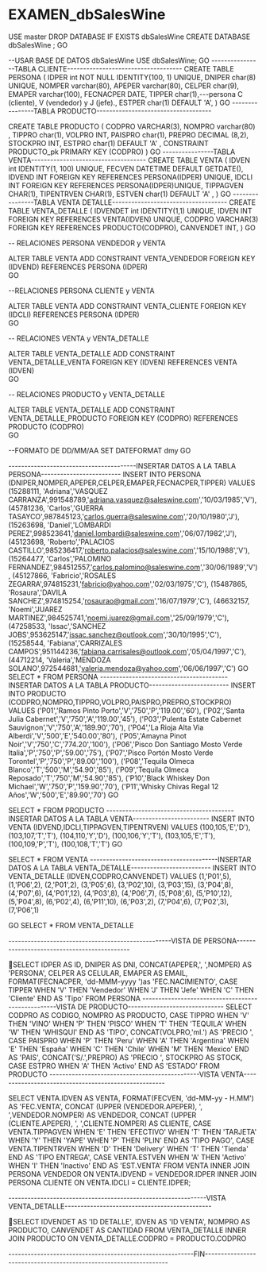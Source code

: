 # EXAMEN_dbSalesWine
USE  master
DROP DATABASE IF EXISTS dbSalesWine
CREATE DATABASE dbSalesWine ;
GO

--USAR BASE DE DATOS  dbSalesWine
USE  dbSalesWine;
GO
----------------TABLA CLIENTE------------------------------------
CREATE TABLE PERSONA (
    IDPER int  NOT NULL IDENTITY(100, 1) UNIQUE,
    DNIPER char(8) UNIQUE,
    NOMPER varchar(80), 
    APEPER varchar(80),
	CELPER char(9),
    EMAPER varchar(100), 
	FECNACPER DATE,
    TIPPER char(1),---persona C (cliente), V (vendedor)  y J (jefe).,
	ESTPER char(1) DEFAULT 'A',
)
GO
----------------TABLA PRODUCTO------------------------------------

CREATE TABLE PRODUCTO (
    CODPRO VARCHAR(3),
    NOMPRO varchar(80) ,
	TIPPRO char(1),
	VOLPRO INT,
	PAISPRO char(1),
    PREPRO DECIMAL (8,2),
    STOCKPRO INT,
    ESTPRO char(1) DEFAULT 'A' ,
    CONSTRAINT PRODUCTO_pk PRIMARY KEY  (CODPRO)
)
GO
----------------TABLA VENTA------------------------------------
CREATE TABLE VENTA (
    IDVEN int  IDENTITY(1, 100) UNIQUE,
   	FECVEN DATETIME DEFAULT GETDATE(), 
	IDVEND INT FOREIGN KEY REFERENCES PERSONA(IDPER) UNIQUE,
	IDCLI INT FOREIGN KEY REFERENCES PERSONA(IDPER)UNIQUE,
	TIPPAGVEN CHAR(1),
	TIPENTRVEN CHAR(1),
	ESTVEN char(1) DEFAULT 'A' , 
)
GO
----------------TABLA VENTA DETALLE------------------------------------
CREATE TABLE VENTA_DETALLE (
   	IDVENDET int IDENTITY(1,1) UNIQUE,
   	IDVEN INT FOREIGN KEY REFERENCES VENTA(IDVEN) UNIQUE, 
	CODPRO VARCHAR(3) FOREIGN KEY REFERENCES PRODUCTO(CODPRO),
	CANVENDET INT,
)
GO

-- RELACIONES PERSONA VENDEDOR y VENTA

ALTER TABLE VENTA 
ADD CONSTRAINT VENTA_VENDEDOR FOREIGN KEY (IDVEND) 
REFERENCES PERSONA (IDPER)   
GO

--RELACIONES PERSONA CLIENTE y VENTA

ALTER TABLE VENTA 
ADD CONSTRAINT VENTA_CLIENTE FOREIGN KEY (IDCLI) 
REFERENCES PERSONA (IDPER)   
GO	

-- RELACIONES VENTA y VENTA_DETALLE  

ALTER TABLE VENTA_DETALLE 
ADD CONSTRAINT VENTA_DETALLE_VENTA FOREIGN KEY (IDVEN) 
REFERENCES VENTA (IDVEN)   
GO

-- RELACIONES PRODUCTO y VENTA_DETALLE 

ALTER TABLE VENTA_DETALLE 
ADD CONSTRAINT VENTA_DETALLE_PRODUCTO FOREIGN KEY (CODPRO) 
REFERENCES PRODUCTO (CODPRO)   
GO		

--FORMATO DE DD/MM/AA
SET DATEFORMAT dmy
GO

----------------------------------------INSERTAR DATOS A LA TABLA  PERSONA-------------------------
INSERT INTO PERSONA
           (DNIPER,NOMPER,APEPER,CELPER,EMAPER,FECNACPER,TIPPER)
     VALUES
    (15288111, 'Adriana','VASQUEZ CARRANZA',991548789,'adriana.vasquez@saleswine.com','10/03/1985','V'),
	(45781236, 'Carlos','GUERRA TASAYCO',987845123,'carlos.guerra@saleswine.com','20/10/1980','J'),
	(15263698, 'Daniel','LOMBARDI PEREZ',998523641,'daniel.lombardi@saleswine.com','06/07/1982','J'),
	(45123698, 'Roberto','PALACIOS CASTILLO',985236417,'roberto.palacios@saleswine.com','15/10/1988','V'),
	(15264477, 'Carlos','PALOMINO FERNANDEZ',984512557,'carlos.palomino@saleswine.com','30/06/1989','V'),
	(45127866, 'Fabricio','ROSALES ZEGARRA',974815231,'fabricio@yahoo.com','02/03/1975','C'),
	(15487865, 'Rosaura','DAVILA SANCHEZ',974815254,'rosaurao@gmail.com','16/07/1979','C'),
	(46632157, 'Noemi','JUAREZ MARTINEZ',984525741,'noemi.juarez@gmail.com','25/09/1979','C'),
	(47258533, 'Issac','SANCHEZ JOBS',953625147,'issac.sanchez@outlook.com','30/10/1995','C'),
	(15258544, 'Fabiana','CARRIZALES CAMPOS',951144236,'fabiana.carrisales@outlook.com','05/04/1997','C'),
	(44712214, 'Valeria','MENDOZA SOLANO',972544681,'valeria.mendoza@yahoo.com','06/06/1997','C')
GO
SELECT * FROM PERSONA
----------------------------------------INSERTAR DATOS A LA TABLA  PRODUCTO-------------------------
INSERT INTO PRODUCTO
           (CODPRO,NOMPRO,TIPPRO,VOLPRO,PAISPRO,PREPRO,STOCKPRO)
     VALUES
('P01','Ramos Pinto Porto','V','750','P','119.00','60'),
('P02','Santa Julia Cabernet','V','750','A','119.00','45'),
('P03','Pulenta Estate Cabernet Sauvignon','V','750','A','189.90','70'),
('P04','La Rioja Alta Via Alberdi','V','500','E','540.00','80'),
('P05','Amayna Pinot Noir','V','750','C','774.20','100'),
('P06','Pisco Don Santiago Mosto Verde Italia','P','750','P','59.00','75'),
('P07','Pisco Portón Mosto Verde Torontel','P','750','P','89.00','100'),
('P08','Tequila Olmeca Blanco','T','500','M','54.90','85'),
('P09','Tequila Olmeca Reposado','T','750','M','54.90','85'),
('P10','Black Whiskey Don Michael','W','750','P','159.90','70'),
('P11','Whisky Chivas Regal 12 Años','W','500','E','89.90','70')
GO
	


SELECT * FROM PRODUCTO
----------------------------------------INSERTAR DATOS A LA TABLA VENTA------------------------
INSERT INTO VENTA
     (IDVEND,IDCLI,TIPPAGVEN,TIPENTRVEN)
     VALUES
   (100,105,'E','D'),
   (103,107,'T','T'),
   (104,110,'Y','D'),
   (100,106,'Y','T'),
   (103,105,'E','T'),
   (100,109,'P','T'),
   (100,108,'T','T')
GO

SELECT  * FROM VENTA
----------------------------------------INSERTAR DATOS A LA TABLA  VENTA_DETALLE-------------------------
INSERT INTO VENTA_DETALLE
           (IDVEN,CODPRO,CANVENDET)
     VALUES
    (1,'P01',5),
	(1,'P06',2),
	(2,'P01',2),
	(3,'P05',6),
	(3,'P02',10),
	(3,'P03',15),
	(3,'P04',8),
	(4,'P07',6),
    (4,'P01',12),
	(4,'P03',8),
	(4,'P06',7),
	(5,'P08',6),
	(5,'P10',12),
	(5,'P04',8),
    (6,'P02',4),
	(6,'P11',10),
	(6,'P03',2),
	(7,'P04',6),
	(7,'P02',3),
	(7,'P06',1)

GO
SELECT  * FROM VENTA_DETALLE


---------------------------------------------------VISTA DE PERSONA--------------------------------------------

SELECT
    IDPER AS ID,
    DNIPER AS DNI,
	CONCAT(APEPER,', ',NOMPER) AS 'PERSONA',
	CELPER AS CELULAR,
	EMAPER AS EMAIL,
	FORMAT(FECNACPER, 'dd-MMM-yyyy ')as 'FEC.NACIMIENTO',
	CASE TIPPER 
        WHEN 'V' THEN 'Vendedor' 
        WHEN 'J' THEN 'Jefe'
        WHEN 'C' THEN 'Cliente'
    END AS 'Tipo'
FROM PERSONA 
---------------------------------------------------VISTA DE PRODUCTO------------------------------
SELECT
    CODPRO AS CODIGO,
    NOMPRO AS PRODUCTO,
	CASE TIPPRO 
        WHEN 'V' THEN 'VINO' 
        WHEN 'P' THEN 'PISCO'
        WHEN 'T' THEN 'TEQUILA'
		WHEN 'W' THEN 'WHISQUI'
    END AS 'TIPO',
	CONCAT(VOLPRO,'ml.')   AS 'PRECIO ',
		CASE PAISPRO 
        WHEN 'P' THEN 'Peru' 
        WHEN 'A' THEN 'Argentina'
        WHEN 'E' THEN 'España'
		WHEN 'C' THEN 'Chile'
		WHEN 'M' THEN 'Mexico'
    END AS 'PAIS',
	CONCAT('S/.',PREPRO)   AS 'PRECIO ',
	STOCKPRO AS STOCK,
	CASE ESTPRO 
        WHEN 'A' THEN 'Activo' 
    END AS 'ESTADO'
FROM PRODUCTO
-----------------------------------------------VISTA VENTA-----------------------------------------------------


SELECT 
VENTA.IDVEN AS VENTA,
FORMAT(FECVEN, 'dd-MM-yy - H.MM') AS 'FEC.VENTA',
CONCAT (UPPER (VENDEDOR.APEPER), ', ',VENDEDOR.NOMPER) AS VENDEDOR,
CONCAT (UPPER (CLIENTE.APEPER), ', ',CLIENTE.NOMPER) AS CLIENTE,
CASE VENTA.TIPPAGVEN
	WHEN 'E' THEN 'EFECTIVO'
	WHEN 'T' THEN 'TARJETA'
	WHEN 'Y' THEN 'YAPE'
	WHEN 'P' THEN 'PLIN'
END AS 'TIPO PAGO',
CASE VENTA.TIPENTRVEN 
	WHEN 'D' THEN 'Delivery'
	WHEN 'T' THEN 'Tienda'
END AS 'TIPO ENTREGA',
CASE VENTA.ESTVEN
	WHEN 'A' THEN 'Activo'
	WHEN 'I' THEN 'Inactivo'
END AS 'EST.VENTA'
FROM VENTA 
INNER JOIN PERSONA VENDEDOR ON VENTA.IDVEND = VENDEDOR.IDPER
INNER JOIN PERSONA CLIENTE ON VENTA.IDCLI = CLIENTE.IDPER;	

--------------------------------------------------------------VISTA VENTA_DETALLE----------------------------------------------

SELECT
    IDVENDET AS 'ID DETALLE',
    IDVEN AS 'ID VENTA',
	NOMPRO AS PRODUCTO,
	CANVENDET AS CANTIDAD
FROM VENTA_DETALLE
INNER JOIN PRODUCTO ON VENTA_DETALLE.CODPRO = PRODUCTO.CODPRO

----------------------------------------------------------FIN------------------------------------------------------------------
